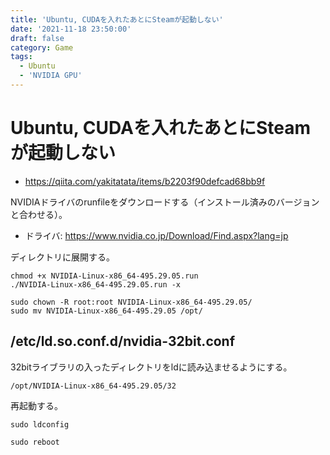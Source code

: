 ```yaml
---
title: 'Ubuntu, CUDAを入れたあとにSteamが起動しない'
date: '2021-11-18 23:50:00'
draft: false
category: Game
tags:
  - Ubuntu
  - 'NVIDIA GPU'
---
```

# Ubuntu, CUDAを入れたあとにSteamが起動しない

- <https://qiita.com/yakitatata/items/b2203f90defcad68bb9f>

NVIDIAドライバのrunfileをダウンロードする（インストール済みのバージョンと合わせる）。

- ドライバ: <https://www.nvidia.co.jp/Download/Find.aspx?lang=jp>

ディレクトリに展開する。

```shell
chmod +x NVIDIA-Linux-x86_64-495.29.05.run
./NVIDIA-Linux-x86_64-495.29.05.run -x

sudo chown -R root:root NVIDIA-Linux-x86_64-495.29.05/
sudo mv NVIDIA-Linux-x86_64-495.29.05 /opt/
```

## /etc/ld.so.conf.d/nvidia-32bit.conf

32bitライブラリの入ったディレクトリをldに読み込ませるようにする。

```
/opt/NVIDIA-Linux-x86_64-495.29.05/32
```

再起動する。

```shell
sudo ldconfig

sudo reboot
```
